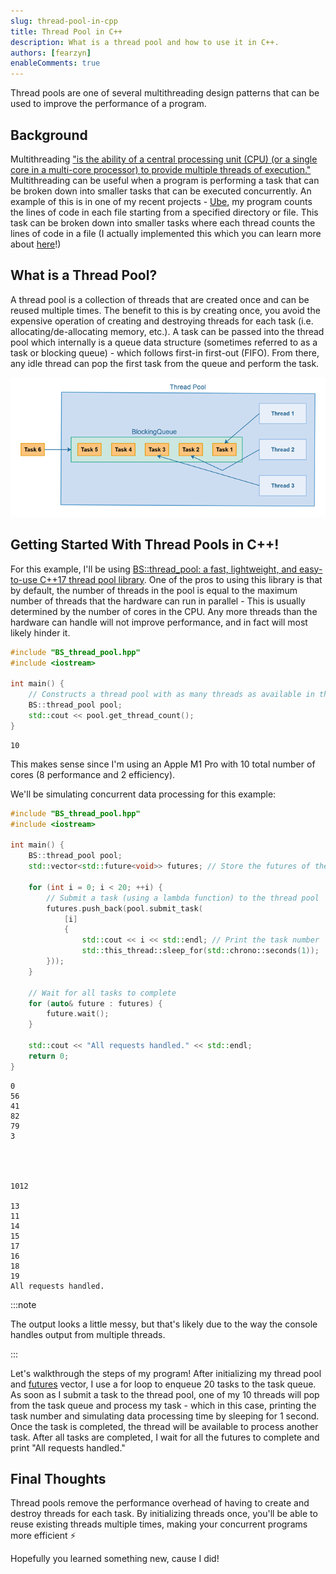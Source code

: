 ```yaml
---
slug: thread-pool-in-cpp
title: Thread Pool in C++
description: What is a thread pool and how to use it in C++.
authors: [fearzyn]
enableComments: true
---
```


Thread pools are one of several multithreading design patterns that can be used to improve the performance of a program.

<!-- truncate -->

## Background
Multithreading ["is the ability of a central processing unit (CPU) (or a single core in a multi-core processor) to provide multiple threads of execution."](https://en.wikipedia.org/wiki/Multithreading_(computer_architecture)) Multithreading can be useful when a program is performing a task that can be broken down into smaller tasks that can be executed concurrently. An example of this is in one of my recent projects - [Ube](https://github.com/ramirezfernando/ube), my program counts the lines of code in each file starting from a specified directory or file. This task can be broken down into smaller tasks where each thread counts the lines of code in a file (I actually implemented this which you can learn more about [here](https://github.com/ramirezfernando/ube/releases/tag/v2.0.0)!)

## What is a Thread Pool?
A thread pool is a collection of threads that are created once and can be reused multiple times. The benefit to this is by creating once, you avoid the expensive operation of creating and destroying threads for each task (i.e. allocating/de-allocating memory, etc.). A task can be passed into the thread pool which internally is a queue data structure (sometimes referred to as a task or blocking queue) - which follows first-in first-out (FIFO). From there, any idle thread can pop the first task from the queue and perform the task.

![Thread Pool Diagram](thread-pool.png)


## Getting Started With Thread Pools in C++!
For this example, I'll be using [BS::thread_pool: a fast, lightweight, and easy-to-use C++17 thread pool library](https://github.com/bshoshany/thread-pool). One of the pros to using this library is that by default, the number of threads in the pool is equal to the maximum number of threads that the hardware can run in parallel - This is usually determined by the number of cores in the CPU. Any more threads than the hardware can handle will not improve performance, and in fact will most likely hinder it. 

```cpp showLineNumbers
#include "BS_thread_pool.hpp"
#include <iostream>

int main() {
    // Constructs a thread pool with as many threads as available in the hardware.
    BS::thread_pool pool;
    std::cout << pool.get_thread_count();
}
```
```
10
```
This makes sense since I'm using an Apple M1 Pro with 10 total number of cores (8 performance and 2 efficiency).

We'll be simulating concurrent data processing for this example:
```cpp showLineNumbers
#include "BS_thread_pool.hpp"
#include <iostream>

int main() {
    BS::thread_pool pool;
    std::vector<std::future<void>> futures; // Store the futures of the tasks

    for (int i = 0; i < 20; ++i) {
        // Submit a task (using a lambda function) to the thread pool
        futures.push_back(pool.submit_task(
            [i]
            {
                std::cout << i << std::endl; // Print the task number
                std::this_thread::sleep_for(std::chrono::seconds(1));  // Simulate data processing time
        }));
    }

    // Wait for all tasks to complete
    for (auto& future : futures) {
        future.wait();
    }

    std::cout << "All requests handled." << std::endl;
    return 0;
}
```
```
0
56
41
82
79
3




1012

13
11
14
15
17
16
18
19
All requests handled.
```

:::note

The output looks a little messy, but that's likely due to the way the console handles output from multiple threads.

:::

Let's walkthrough the steps of my program! After initializing my thread pool and [futures](https://en.cppreference.com/w/cpp/thread/future) vector, I use a for loop to enqueue 20 tasks to the task queue. As soon as I submit a task to the thread pool, one of my 10 threads will pop from the task queue and process my task - which in this case, printing the task number and simulating data processing time by sleeping for 1 second. Once the task is completed, the thread will be available to process another task. After all tasks are completed, I wait for all the futures to complete and print "All requests handled."

## Final Thoughts
Thread pools remove the performance overhead of having to create and destroy threads for each task. By initializing threads once, you'll be able to reuse existing threads multiple times, making your concurrent programs more efficient ⚡️

Hopefully you learned something new, cause I did! 

<br />
